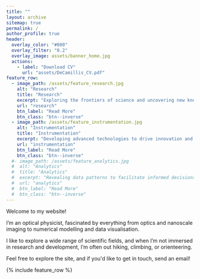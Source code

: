 ```yaml
---
title: ""
layout: archive
sitemap: true
permalink: /
author_profile: true
header:
  overlay_color: "#000"
  overlay_filter: "0.2"
  overlay_image: assets/banner_home.jpg
  actions:
    - label: "Download CV"
      url: "assets/DeCamillis_CV.pdf"
feature_row:
  - image_path: /assets/feature_research.jpg
    alt: "Research"
    title: "Research"
    excerpt: "Exploring the frontiers of science and uncovering new knowledge through innovative research."
    url: "research"
    btn_label: "Read More"
    btn_class: "btn--inverse"
  - image_path: /assets/feature_instrumentation.jpg
    alt: "Instrumentation"
    title: "Instrumentation"
    excerpt: "Developing advanced technologies to drive innovation and enhance capabilities."
    url: "instrumentation"
    btn_label: "Read More"
    btn_class: "btn--inverse"
  #- image_path: /assets/feature_analytics.jpg
  #  alt: "Analytics"
  #  title: "Analytics"
  #  excerpt: "Revealing data patterns to facilitate informed decisions and drive positive outcomes."
  #  url: "analytics"
  #  btn_label: "Read More"
  #  btn_class: "btn--inverse"
---
```


Welcome to my website!

I’m an optical physicist, fascinated by everything from optics and nanoscale imaging to numerical modelling and data visualisation. 

I like to explore a wide range of scientific fields, and when I’m not immersed in research and development, I’m often out hiking, climbing, or orienteering. 

Feel free to explore the site, and if you'd like to get in touch, send an email!

{% include feature_row %}